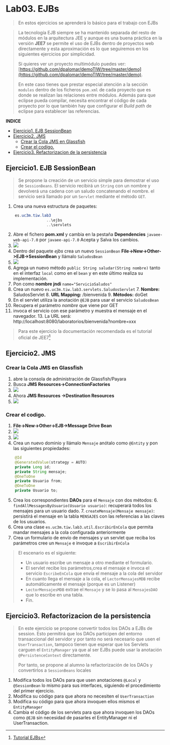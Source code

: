 # Lab03. EJBs

> En estos ejercicios se aprenderá lo básico para el trabajo con EJBs

> La tecnología EJB siempre se ha mantenido separada del resto de módulos en la arquitectura JEE y aunque es una buena práctica en la versión __JEE7__ se permite el uso de EJBs dentro de proyectos web directamente y esta aproximación es lo que seguiremos en los siguientes ejercicios por simplicidad.
> 
> Si quieres ver un proyecto multimódulo puedes ver: [https://github.com/dpalomar/demoTIW/tree/master/demo](https://github.com/dpalomar/demoTIW/tree/master/demo).
> 
> En este caso tienes que prestar especial atención a la sección `modules` dentro de los ficheros `pom.xml` de cada proyecto que es donde se realizan las relaciones entre módulos. Además para que eclipse pueda compilar, necesita encontrar el código de cada proyecto por lo que también hay que configurar el _Build path_ de eclipse para establecer las referencias.
> 

__INDICE__
<!-- MarkdownTOC  depth=3 -->

- [Ejercicio1. EJB SessionBean](#ejercicio1-ejb-sessionbean)
- [Ejercicio2. JMS](#ejercicio2-jms)
    - [Crear la Cola JMS en Glassfish](#crear-la-cola-jms-en-glassfish)
    - [Crear el codigo.](#crear-el-codigo)
- [Ejercicio3. Refactorizacion de la persistencia](#ejercicio3-refactorizacion-de-la-persistencia)

<!-- /MarkdownTOC -->


## Ejercicio1. EJB SessionBean

> Se propone la creación de un servicio simple para demostrar el uso de `SessionBeans`. El servicio recibirá un `String` con un nombre y devolverá una cadena con un saludo concatenando el nombre. el servicio será llamado por un `Servlet` mediante el método `GET`.

1. Crea una nueva estructura de paquetes:

```java
    es.uc3m.tiw.lab3
                  ..\ejbs
                  ..\servlets
```
2. Abre el fichero __pom.xml__ y cambia en la pestaña __Dependencies__ `javaee-web-api-7.0` por `javaee-api-7.0` Acepta y Salva los cambios.
3. ![](images/Imagen1.png) 
3. Dentro del paquete _ejbs_ crea un nuevo `SessionBean`  __File->New->Other->EJB->SessionBean__ y llámalo `SaludosBean`
4. ![](images/Imagen2.png)
5. Agrega un nuevo método `public String saludar(String nombre)` tanto en el interfaz `local` como en el `bean` y en este último realiza su implementación.
6. Pon como __nombre jndi__ `name="ServicioSaludos"`
6. Crea un nuevo `es.uc3m.tiw.lab3.servlets.SaludosServlet` 
    7. __Nombre:__ SaludosServlet
    8. __URL Mapping:__ /bienvenida
    9. __Métodos:__ doGet
10. En el servlet utiliza la anotación `@EJB` para usar el servicio `SaludosBean`
11. Recupera el parámetro _nombre_ que viene por GET 
12. invoca el servicio con ese parámetro  y muestra el mensaje en el navegador.
    13. La URL será: http://localhost:8080/laboratorios/bienvenida?nombre=xxx

> Para este ejercicio la documentación recomendada es el tutorial oficial de JEE7[^1]

## Ejercicio2. JMS

### Crear la Cola JMS en Glassfish

1. abre la consola de administración de Glassfish/Payara
2. Busca __JMS Resources->ConnectionFactories__
3. ![](images/Imagen3.png)
4. Ahora __JMS Resources ->Destination Resources__
5. ![](images/Imagen4.png)

### Crear el codigo.

1. __File->New->Other->EJB->Message Drive Bean__
2. ![](images/Imagen5.png)
3. ![](images/Imagen6.png)
4. Crea un nuevo dominio y llámalo `Mensaje` anótalo como `@Entity` y pon las siguientes propiedades:

```java
    @Id
    @GeneratedValue(strategy = AUTO)
    private Long id;
    private String mensaje;
    @OneToOne
    private Usuario from;
    @OneToOne
    private Usuario to;
```

5. Crea los correspondientes __DAOs__ para el `Mensaje` con dos métodos:
    6. `findAllMessagesByUsuario(Usuario usuario)`: recuperará todos los mensajes para un usuario dado.
    7. `createMensaje(Mensaje mensaje)`: persistirá el mensaje en la tabla `MENSAJES` con las referencias a las claves de los usuarios.
8. Crea una clase `es.uc3m.tiw.lab3.util.EscribirEnCola` que permita mandar mensajes a la cola configurada anteriormente
9. Crea un formulario de envío de mensajes y un servlet que reciba los parámetros cree un `Mensaje` e invoque a `EscribirEnCola`

> El escenario es el siguiente:
> - Un usuario escribe un mensaje a otro mediante el formulario.
> - El servlet recibe los parámetros,crea el mensaje e invoca el servicio `EscribeEnCola` que envía el mensaje a la cola del servidor
> - En cuanto llega el mensaje a la cola, el `LectorMensajesMDB` recibe automáticamente el mensaje (porque es un Listener)
> - `LectorMensajesMDB` extrae el `Mensaje` y se lo pasa al `MensajesDAO` que lo escribe en una tabla.
> - Fin.

## Ejercicio3. Refactorizacion de la persistencia

> En este ejercicio se propone convertir todos los DAOs a EJBs de session.
> Esto permitirá que los DAOs participen del entorno transaccional del servidor y por tanto no será necesario que usen el `UserTransaction`, tampoco tienen que esperar que los Servlets carguen el `EntityManager` ya que al ser EJBs puede usar la anotación `@PersistenceContext` directamente.
> 
> Por tanto, se propone al alumno la refactorización de los DAOs y convertirlos a `SessionBeans` locales 

1. Modifica todos los DAOs para que usen anotaciones `@Local` y `@SessionBean` lo mismo para sus interfaces, siguiendo el procedimiento del primer ejercicio.
2. Modifica su código para que ahora no necesiten el `UserTransaction`
3. Modifica su código para que ahora invoquen ellos mismos el `EntityManager`
4. Cambia el código de los servlets para que ahora invoquen los DAOs como `@EJB` sin necesidad de pasarles el EntityManager ni el UserTransaction.


[^1]: [Tutorial EJBs](https://docs.oracle.com/javaee/7/tutorial/partentbeans.htm#BNBLR)